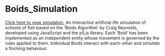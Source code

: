 # Boids_Simulation
[Click here to view simulation.](https://satyajit09.github.io/Boids_Simulation/)
An Interactive artificial life simulation of schools of fish based on the ’Boids Algorithm’ by Craig Reynolds, developed
using JavaScript and the p5.js library. Each ’Boid’ has been implemented as an independent entity whose movement is
governed by the rules applied to them. Individual Boids interact with each-other and simulate a flocking behaviour.
